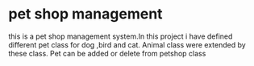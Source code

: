 <h1> pet shop management</h1>
<p>this is a pet shop management system.In this project i have defined different  pet class for dog ,bird and cat. Animal class were extended by these class.
Pet can be added or delete from petshop class
  
</p>
